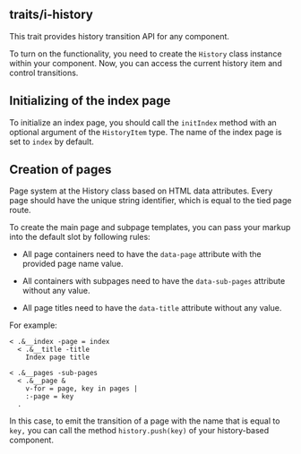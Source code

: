 ## traits/i-history

This trait provides history transition API for any component.

To turn on the functionality, you need to create the `History` class instance within your component.
Now, you can access the current history item and control transitions.

## Initializing of the index page

To initialize an index page, you should call the `initIndex` method with an optional argument of the `HistoryItem` type.
The name of the index page is set to `index` by default.

## Creation of pages

Page system at the History class based on HTML data attributes. Every page should have the unique string identifier,
which is equal to the tied page route.

To create the main page and subpage templates, you can pass your markup into the default slot by following rules:

* All page containers need to have the `data-page` attribute with the provided page name value.

* All containers with subpages need to have the `data-sub-pages` attribute without any value.

* All page titles need to have the `data-title` attribute without any value.

For example:

```
< .&__index -page = index
  < .&__title -title
    Index page title

< .&__pages -sub-pages
  < .&__page &
    v-for = page, key in pages |
    :-page = key
  .
```

In this case, to emit the transition of a page with the name that is equal to `key,` you can call the method `history.push(key)` of your history-based component.
